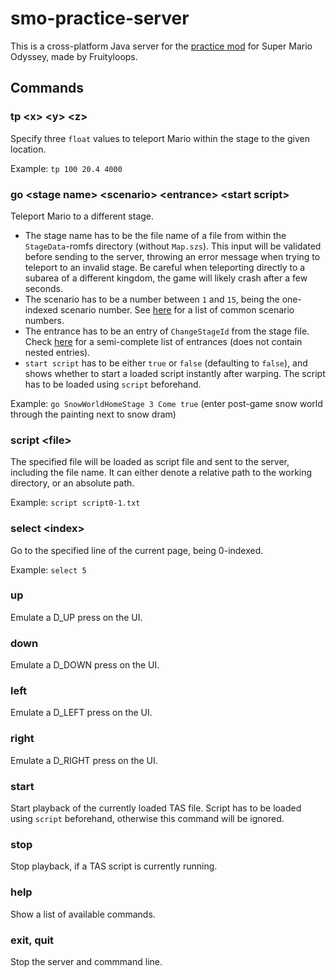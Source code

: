 # smo-practice-server
 This is a cross-platform Java server for the [practice mod](https://github.com/MonsterDruide1/smo-practice/) for Super Mario Odyssey, made by Fruityloops.
 
 ## Commands
 ### tp &lt;x&gt; &lt;y&gt; &lt;z&gt;
 Specify three  `float` values to teleport Mario within the stage to the given location.
 
 Example: `tp 100 20.4 4000`
 
 ### go &lt;stage name&gt; &lt;scenario&gt; &lt;entrance&gt; &lt;start script&gt;
 Teleport Mario to a different stage. 
 - The stage name has to be the file name of a file from within the `StageData`-romfs directory (without `Map.szs`). This input will be validated before sending to the server, throwing an error message when trying to teleport to an invalid stage. Be careful when teleporting directly to a subarea of a different kingdom, the game will likely crash after a few seconds.
 - The scenario has to be a number between `1` and `15`, being the one-indexed scenario number. See [here](https://docs.google.com/spreadsheets/d/1jZLsqrkyUCxXHCVHuWsm2-Ec1gbJwLCLKTw8iMBzbUk/) for a list of common scenario numbers.
 - The entrance has to be an entry of `ChangeStageId` from the stage file. Check [here](https://cdn.discordapp.com/attachments/829263827727286292/941074444988854272/entrances.txt) for a semi-complete list of entrances (does not contain nested entries).
 - `start script` has to be either `true` or `false` (defaulting to `false`), and shows whether to start a loaded script instantly after warping. The script has to be loaded using `script` beforehand.
 
 Example: `go SnowWorldHomeStage 3 Come true` (enter post-game snow world through the painting next to snow dram)

 ### script &lt;file&gt;
 The specified file will be loaded as script file and sent to the server, including the file name. It can either denote a relative path to the working directory, or an absolute path.
 
 Example: `script script0-1.txt`
 
 ### select &lt;index&gt;
 Go to the specified line of the current page, being 0-indexed.
 
 Example: `select 5`
 
 ### up
 Emulate a D_UP press on the UI.

 ### down
 Emulate a D_DOWN press on the UI.

 ### left
 Emulate a D_LEFT press on the UI.

 ### right
 Emulate a D_RIGHT press on the UI.
 
 ### start
 Start playback of the currently loaded TAS file. Script has to be loaded using `script` beforehand, otherwise this command will be ignored.
 
 ### stop
 Stop playback, if a TAS script is currently running.

 ### help
 Show a list of available commands.
 
 ### exit, quit
 Stop the server and commmand line.
